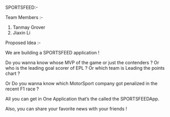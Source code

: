 SPORTSFEED:-

Team Members :-

1)	Tanmay Grover
2)	Jiaxin Li


Proposed Idea :-

We are building a SPORTSFEED  application !

Do you wanna know whose  MVP of the game  or just the contenders ?
Or who is the leading goal scorer of EPL   ?
Or which team is  Leading the points chart ?
 
Or Do you wanna know which MotorSport company  got penalized  in the recent F1 race ?  



All you can get in One Application that’s the called the SPORTSFEEDApp.

Also, you can share your favorite news with your friends !

